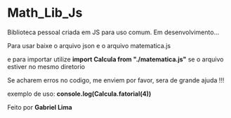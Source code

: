 # Math_Lib_Js
Biblioteca pessoal criada em JS para uso comum. Em desenvolvimento... 

Para usar baixe o arquivo json e o arquivo matematica.js

e para importar utilize **import Calcula from "./matematica.js"** se o arquivo estiver no mesmo diretorio

Se acharem erros no codigo, me enviem por favor, sera de grande ajuda !!!

exemplo de uso: **console.log(Calcula.fatorial(4))**

Feito por **Gabriel Lima**
